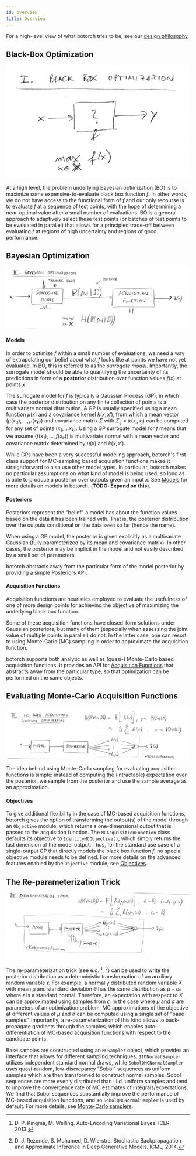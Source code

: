 ```yaml
---
id: overview
title: Overview
---
```


For a high-level view of what botorch tries to be, see our
[design philosophy](design_philosophy).


## Black-Box Optimization

![Black Box Optimization](assets/overview_blackbox.png)

At a high level, the problem underlying Bayesian optimization (BO) is to maximize
some expensive-to-evaluate black box function $f$. In other words, we do not have
access to the functional form of $f$ and our only recourse is to evaluate $f$ at
a sequence of test points, with the hope of determining a near-optimal value after
a small number of evaluations. BO is a general approach to adaptively select these
test points (or batches of test points to be evaluated in parallel) that allows
for a principled trade-off between evaluating $f$ at regions of high uncertainty
and regions of good performance.


## Bayesian Optimization

![Bayesian Optimization](assets/overview_bayesopt.png)

#### Models

In order to optimize $f$ within a small number of evaluations, we need a way of
extrapolating our belief about what $f$ looks like at points we have not yet
evaluated. In BO, this is referred to as the *surrogate model*. Importantly,
the surrogate model should be able to quantifying the uncertainty of its
predictions in form of a **posterior** distribution over function values $f(x)$
at points $x$.

The surrogate model for $f$ is typically a Gaussian Process (GP), in which case
the posterior distribution on any finite collection of points is a multivariate
normal distribution. A GP is usually specified using a mean function $\mu(x)$
and a covariance kernel $k(x,x')$, from which a mean vector
$(\mu(x_0), \ldots, \mu(x_k))$ and covariance matrix $\Sigma$ with
$\Sigma_{ij} = k(x_i, x_j)$ can be computed for any set of points
$(x_1, \ldots x_k)$. Using a GP surrogate model for $f$ means that we assume
$(f(x_1), \ldots, f(x_k))$ is multivariate normal with a mean vector and covariance
matrix determined by $\mu(x)$ and $k(x,x')$.

While GPs have been a very successful modeling approach, botorch's
first-class support for MC-sampling based acquisition functions makes it
straightforward to also use other model types. In particular, botorch
makes no particular assumptions on what kind of model is being used,
so long as is able to produce a posterior over outputs given an input $x$.
See [Models](models.md#models) for more details on models in botorch.
(**TODO: Expand on this**).


#### Posteriors

Posteriors represent the "belief" a model has about the function values based on
the data it has been trained with. That is, the posterior distribution over the
outputs conditional on the data seen so far (hence the name).

When using a GP model, the posterior is given explicitly as a multivariate
Gaussian (fully parameterized by its mean and covariance matrix). In other cases,
the posterior may be implicit in the model and not easily described by a
small set of parameters.

botorch abstracts away from the particular form of the model posterior by
providing a simple [Posteriors](posteriors.md#posteriors) API.


#### Acquisition Functions

Acquisition functions are heuristics employed to evaluate the usefulness of one
of more design points for achieving the objective of maximizing the underlying
black box function.

Some of these acquisition functions have closed-form solutions under Gaussian
posteriors, but many of them (especially when assessing the joint value of
multiple points in parallel) do not. In the latter case, one can resort to using
Monte-Carlo (MC) sampling in order to approximate the acquisition function.

botorch supports both analytic as well as (quasi-) Monte-Carlo based acquisition
functions. It provides an API for [Acquisition Functions](acquisition.md) that
abstracts away from the particular type, so that optimization can be performed
on the same objects.


## Evaluating Monte-Carlo Acquisition Functions

![Monte-Carlo Acquisition Functions](assets/overview_mcacquisition.png)

The idea behind using Monte-Carlo sampling for evaluating acquisition functions
is simple: instead of computing the (intractable) expectation over the posterior,
we sample from the posterior and use the sample average as an approximation.

#### Objectives

To give additional flexibility in the case of MC-based acquisition functions,
botorch gives the option of transforming the output(s) of the model through an
`Objective` module, which returns a one-dimensional output that is passed to the
acquisition function. The `MCAcquisitionFunction` class defaults its objective to
`IdentityMCObjective()`, which simply returns the last dimension of the model output.
Thus, for the standard use case of a single-output GP that directly models the black
box function $f$, no special objective module needs to be defined. For more details
on the advanced features enabled by the `Objective` module, see
[Objectives](objectives.md#objectives).

## The Re-parameterization Trick

![Reparameterization Trick](assets/overview_reparameterization.png)

The re-parameterization trick (see e.g. [^KingmaWelling2014], [^Rezende2014])
can be used to write the posterior distribution as a deterministic
transformation of an auxiliary random variable $\epsilon$. For example, a
normally distributed random variable $X$ with mean $\mu$ and standard deviation
$\theta$ has the same distribution as $\mu + \sigma \epsilon$ where $\epsilon$
is a standard normal. Therefore, an expectation with respect to $X$ can be
approximated using samples from $\epsilon$. In the case where $\mu$ and $\sigma$
are parameters of an optimization problem, MC approximations of the objective at
different values of $\mu$ and $\sigma$ can be computed using a single set of
"base samples." Importantly, a re-parameterization of this kind allows 
to back-propagate gradients through the samples, which enables auto-
differentiation of MC-based acquisition functions with respect to the
candidate points.

Base samples are constructed using an `MCSampler` object, which provides an
interface that allows for different sampling techniques. `IIDNormalSampler`
utilizes independent standard normal draws, while `SobolQMCNormalSampler` uses
quasi-random, low-discrepancy "Sobol" sequences as uniform samples which are
then transformed to construct normal samples. Sobol sequences are more evenly
distributed than i.i.d. uniform samples and tend to improve the convergence rate
of MC estimates of integrals/expectations. We find that Sobol sequences substantially
improve the performance of MC-based acquisition functions, and so
`SobolQMCNormalSampler` is used by default. For more details, see [Monte-Carlo samplers](samplers.md).

[^KingmaWelling2014]: D. P. Kingma, M. Welling. Auto-Encoding Variational Bayes.
ICLR, 2013.

[^Rezende2014]: D. J. Rezende, S. Mohamed, D. Wierstra. Stochastic
Backpropagation and Approximate Inference in Deep Generative Models. ICML, 2014.
